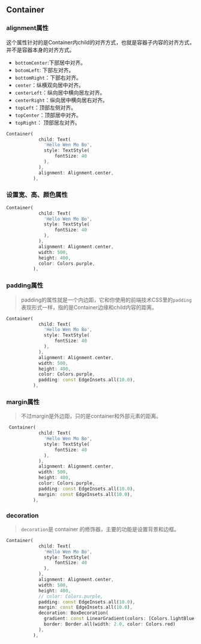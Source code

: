 ## Container

### alignment属性

这个属性针对的是Container内child的对齐方式，也就是容器子内容的对齐方式，并不是容器本身的对齐方式。

- `bottomCenter`:下部居中对齐。
- `botomLeft`: 下部左对齐。
- `bottomRight`：下部右对齐。
- `center`：纵横双向居中对齐。
- `centerLeft`：纵向居中横向居左对齐。
- `centerRight`：纵向居中横向居右对齐。
- `topLeft`：顶部左侧对齐。
- `topCenter`：顶部居中对齐。
- `topRight`： 顶部居左对齐。

```dart
Container(
            child: Text(
              'Hello Wen Mo Bo',
              style: TextStyle(
                  fontSize: 40
              ),
            ),
            alignment: Alignment.center,
          ),
```

### 设置宽、高、颜色属性

```dart
Container(
            child: Text(
              'Hello Wen Mo Bo',
              style: TextStyle(
                  fontSize: 40
              ),
            ),
            alignment: Alignment.center,
            width: 500,
            height: 400,
            color: Colors.purple,
          ),
```

### padding属性

> padding的属性就是一个内边距，它和你使用的前端技术CSS里的`padding`表现形式一样，指的是Container边缘和child内容的距离。

```dart
Container(
            child: Text(
              'Hello Wen Mo Bo',
              style: TextStyle(
                  fontSize: 40
              ),
            ),
            alignment: Alignment.center,
            width: 500,
            height: 400,
            color: Colors.purple,
            padding: const EdgeInsets.all(10.0),
          ),
```

### margin属性

> 不过margin是外边距，只的是container和外部元素的距离。

```dart
 Container(
            child: Text(
              'Hello Wen Mo Bo',
              style: TextStyle(
                  fontSize: 40
              ),
            ),
            alignment: Alignment.center,
            width: 500,
            height: 400,
            color: Colors.purple,
            padding: const EdgeInsets.all(10.0),
            margin: const EdgeInsets.all(10.0),
          ),
```

### decoration

> `decoration`是 container 的修饰器，主要的功能是设置背景和边框。

```dart
Container(
            child: Text(
              'Hello Wen Mo Bo',
              style: TextStyle(
                  fontSize: 40
              ),
            ),
            alignment: Alignment.center,
            width: 500,
            height: 400,
            // color: Colors.purple,
            padding: const EdgeInsets.all(10.0),
            margin: const EdgeInsets.all(10.0),
            decoration: BoxDecoration(
              gradient: const LinearGradient(colors: [Colors.lightBlue, Colors.greenAccent, Colors.orange]),
              border: Border.all(width: 2.0, color: Colors.red)
            ),
          ),
```

